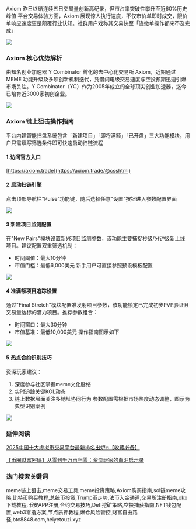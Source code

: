 Axiom 昨日终结连续五日交易量创新高纪录，但市占率突破性攀升至近60%历史峰值
平台交易体验方面，Axiom 展现惊人执行速度，不仅市价单即时成交，限价单响应速度更是颠覆行业认知。社群用户戏称其交易快至「连撤单操作都来不及完成」

[![](https://307e939.webp.li/20250419111653650.png)](https://btc8848.com/top-10-exchanges)

### Axiom 核心优势解析
由知名创业加速器 Y Combinator 孵化的去中心化交易所 Axiom，近期通过 MEME 功能升级及多项创新机制迭代，凭借闪电级交易速度与空投预期迅速引爆市场关注。Y Combinator（YC）作为2005年成立的全球顶尖创业加速器，迄今已培育近3000家初创企业。

[![](https://307e939.webp.li/20250419114513707.png)](https://btc8848.com/top-10-exchanges)

### Axiom 链上狙击操作指南
平台内建智能扫盘系统包含「新建项目」「即将满额」「已开盘」三大功能模块，用户只需填写筛选条件即可快速启动扫链流程

#### 1.访问官方入口
[https://axiom.trade](https://axiom.trade/@csshtml)

#### 2.启动扫链引擎
点击顶部导航栏"Pulse"功能键，随后选择任意"设置"按钮进入参数配置界面

[![](https://307e939.webp.li/20250419114619067.png)](https://btc8848.com/top-10-exchanges)

#### 3 新建项目监测配置
在"New Pairs"模块设置新兴项目监测参数，该功能主要捕捉秒级/分钟级新上线项目。建议配置双重筛选机制：
- 时间阈值：最大10分钟
- 市值门槛：最低6,000美元
新手用户可直接参照预设模板配置

[![](https://307e939.webp.li/axiom-04.png)](https://btc8848.com/top-10-exchanges)

#### 4 准满额项目追踪设置
通过"Final Stretch"模块配置准发射项目参数，该功能锁定已完成初步PVP验证且交易量达标的潜力项目。推荐参数组合：
- 时间窗口：最大30分钟
- 市值基准：最低10,000美元
操作指南图示如下

[![](https://307e939.webp.li/axiom-05.png)](https://btc8848.com/top-10-exchanges)

#### 5.热点合约识别技巧
资深玩家建议：
1. 深度参与社区掌握meme文化脉络
2. 实时追踪关键KOL动态
3. 链上数据层面关注多地址协同行为
参数配置需根据市场热度动态调整，图示为典型识别案例

[![](https://307e939.webp.li/GoP6R2waMAAaFJQ.jpeg)](https://btc8848.com/top-10-exchanges)

### 延伸阅读
[2025中国十大虚拟币交易平台最新排名出炉🔥【收藏必备】](https://btc8848.com/top-10-exchanges/)

[【币圈财富密码】从零到千万再归零：资深玩家的血泪启示录](https://heiyetouzi.xyz/biquanstory001/)


### 热门搜索关键词
meme链上狙击,meme交易工具,meme投资策略,Axiom购买指南,sol链meme攻略,比特币购买教程,总统币投资,Trump币走势,法币入金通道,交易所注册指南,okx下载教程,币安APP注册,合约交易技巧,Defi挖矿策略,空投捕获指南,NFT钱包配置,web3零撸方案,节点质押教程,爆仓风险管控,财富自由路径,btc8848.com,heiyetouzi.xyz